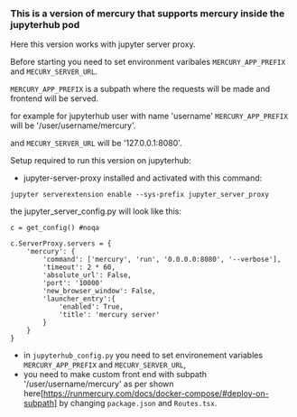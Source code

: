 ### This is a version of mercury that supports mercury inside the jupyterhub pod
Here this version works with jupyter server proxy.

Before starting you need to set environment varibales `MERCURY_APP_PREFIX` and `MECURY_SERVER_URL`. 

`MERCURY_APP_PREFIX` is a subpath where the requests will be made and frontend will be served.

for example for jupyterhub user with name  'username' `MERCURY_APP_PREFIX` will be '/user/username/mercury'.

and `MECURY_SERVER_URL` will be '127.0.0.1:8080'.


Setup required to run this version on jupyterhub:
- jupyter-server-proxy installed and activated with this command:
```
jupyter serverextension enable --sys-prefix jupyter_server_proxy
```

the jupyter_server_config.py will look like this:
```
c = get_config() #noqa

c.ServerProxy.servers = {
    'mercury': {
        'command': ['mercury', 'run', '0.0.0.0:8080', '--verbose'],
        'timeout': 2 * 60,
        'absolute_url': False,
        'port': '10000'
        'new_browser_window': False,
        'launcher_entry':{
            'enabled': True,
            'title': 'mercury server'
        }
    }
}
```

- in `jupyterhub_config.py` you need to set environement variables `MERCURY_APP_PREFIX` and `MECURY_SERVER_URL`,
- you need to make custom front end with subpath '/user/username/mercury' as per shown here[https://runmercury.com/docs/docker-compose/#deploy-on-subpath] by changing `package.json` and `Routes.tsx`.
